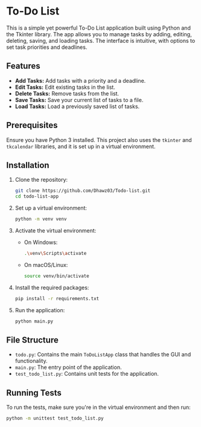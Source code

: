 # To-Do List

This is a simple yet powerful To-Do List application built using Python and the Tkinter library. The app allows you to manage tasks by adding, editing, deleting, saving, and loading tasks. The interface is intuitive, with options to set task priorities and deadlines.

## Features

- **Add Tasks:** Add tasks with a priority and a deadline.
- **Edit Tasks:** Edit existing tasks in the list.
- **Delete Tasks:** Remove tasks from the list.
- **Save Tasks:** Save your current list of tasks to a file.
- **Load Tasks:** Load a previously saved list of tasks.

## Prerequisites

Ensure you have Python 3 installed. This project also uses the `tkinter` and `tkcalendar` libraries, and it is set up in a virtual environment.

## Installation

1. Clone the repository:
    ```bash
    git clone https://github.com/Dhawz03/Todo-list.git
    cd todo-list-app
    ```

2. Set up a virtual environment:
    ```bash
    python -m venv venv
    ```

3. Activate the virtual environment:

    - On Windows:
      ```bash
      .\venv\Scripts\activate
      ```
    - On macOS/Linux:
      ```bash
      source venv/bin/activate
      ```

4. Install the required packages:
    ```bash
    pip install -r requirements.txt
    ```

5. Run the application:
    ```bash
    python main.py
    ```

## File Structure

- `todo.py`: Contains the main `ToDoListApp` class that handles the GUI and functionality.
- `main.py`: The entry point of the application.
- `test_todo_list.py`: Contains unit tests for the application.

## Running Tests

To run the tests, make sure you're in the virtual environment and then run:
```bash
python -m unittest test_todo_list.py
